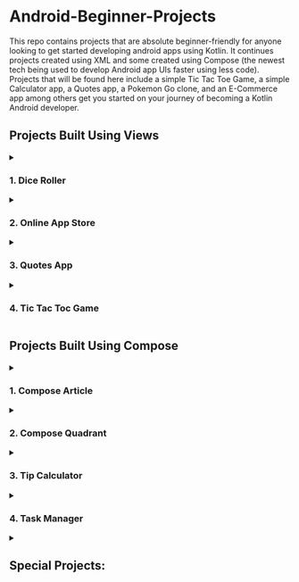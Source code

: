 # Android-Beginner-Projects

This repo contains projects that are absolute beginner-friendly for anyone looking to get started developing android apps using Kotlin. It continues projects created using XML and some created using Compose (the newest tech being used to develop Android app UIs faster using less code).
<br>Projects that will be found here include a simple Tic Tac Toe Game, a simple Calculator app, a Quotes app, a Pokemon Go clone, and an E-Commerce app among others get you started on your journey of becoming a Kotlin Android developer.

## Projects Built Using Views

<details>
    <summary>
        <h3><strong>1. Dice Roller</strong></h3>
    </summary>
</details>        

<details>
    <summary>
        <h3><strong>2. Online App Store</strong></h3>
    </summary>
    <p>
    The project introduces beginners to working with the server (made using PHP) and pulling data from the server to display on an Android device.
    <br>-This app uses <b>Volley</b> for the interactions with the server.
    <br>-It uses <b>Piccaso</b> for the process of the acquisition and representation of the images.
    </p>
</details>

<details>
    <summary>
        <h3><strong>3. Quotes App</strong></h3>
    </summary>
    <p>
    This app takes quotes from the "https://api.quotable.io/" API and dynamically displays them when you tap your screen, using <b>Retrofit 2</b>.
     </p>
</details>

<details>
    <summary>
        <h3><strong>4. Tic Tac Toc Game</strong></h3>
    </summary>
    <p>
    The objective of the game is to complete 3 "x" or "o" in a straight line (diagonal, horizontal or vertical), in a 3X3 matrix, taking turns with a friend or the computer.
    </p>
</details>

## Projects Built Using Compose

<details>
    <summary> 
        <h3><strong>1. Compose Article</strong></h3>
    </summary>   
</details>     

<details>
    <summary>
        <h3><strong>2. Compose Quadrant</strong></h3>
    </summary> 
    <p>
        This project shows the different layouts used in Compose which include: column, row, image and text composables. It is built using Jetpack Compose.
    </p>
</details>          

<details>
    <summary>
        <h3><strong>3. Tip Calculator</strong></h3> 
    </summary>
    <p>
    The tip calculator is a simple app used to easily calculate the amount of the tip to be paid to your waiter. The app has two fields, one where you enter the total bill and the other where you enter the percentage of the tip. The app then calculates the tip and displays it to the user. The customer can also choose to round off the tip or to leave it as it is. 
    </p>
    <details>
        <summary>Screenshot of the tip calculator</summary>
        <img src="/readme-files/tip-calculator.png"> 
    </details>
</details>

<details>
    <summary>
        <h3><strong>4. Task Manager</strong></h3>
    </summary>
    <p>
    This project is built with Jetpack Compose, it has one large checked image that will indicate when the task has been completed. This project is a great starting project for beginners to learn how to use Jetpack Compose.
    </p>
    <details>
        <summary>Screenshot of the task manager</summary>
        <img src="/readme-files/task-manager.jpg"> 
    </details>
 </details>   

<details> 
    <summary><h2><strong>Special Projects:</strong></h2></summary>  
    <p> 
    These projects is created using Java and XML. Beginners are encouraged to try and refactor their code from Java to Kotlin and test their Kotlin skills along the way. Refactoring from Java to Kotlin is something that every Kotlin developer is encouraged to know but not a must. 
    </p>
    <h3><strong> 1. Note Keeper<strong></h3>
</details> 